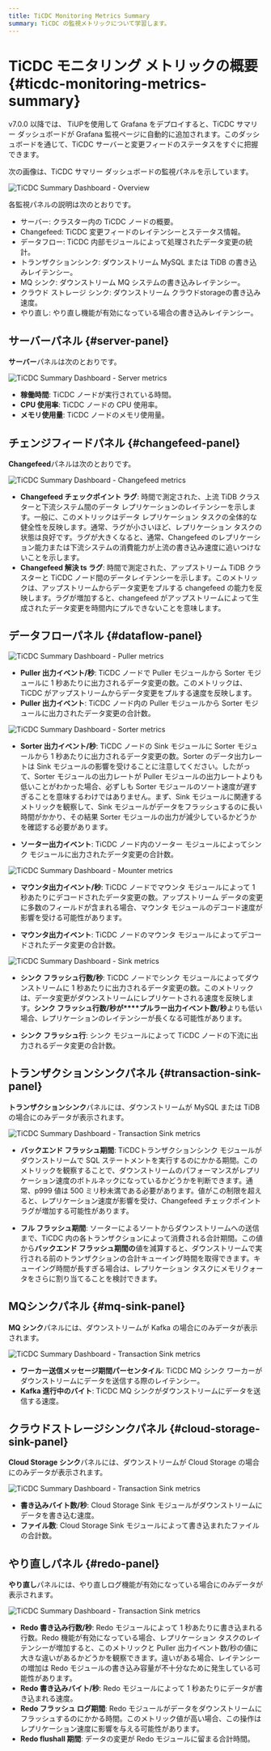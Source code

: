 ```yaml
---
title: TiCDC Monitoring Metrics Summary
summary: TiCDC の監視メトリックについて学習します。
---
```


# TiCDC モニタリング メトリックの概要 {#ticdc-monitoring-metrics-summary}

v7.0.0 以降では、 TiUPを使用して Grafana をデプロイすると、TiCDC サマリー ダッシュボードが Grafana 監視ページに自動的に追加されます。このダッシュボードを通じて、TiCDC サーバーと変更フィードのステータスをすぐに把握できます。

次の画像は、TiCDC サマリー ダッシュボードの監視パネルを示しています。

![TiCDC Summary Dashboard - Overview](/media/ticdc/ticdc-summary-monitor.png)

各監視パネルの説明は次のとおりです。

-   サーバー: クラスター内の TiCDC ノードの概要。
-   Changefeed: TiCDC 変更フィードのレイテンシーとステータス情報。
-   データフロー: TiCDC 内部モジュールによって処理されたデータ変更の統計。
-   トランザクションシンク: ダウンストリーム MySQL または TiDB の書き込みレイテンシー。
-   MQ シンク: ダウンストリーム MQ システムの書き込みレイテンシー。
-   クラウド ストレージ シンク: ダウンストリーム クラウドstorageの書き込み速度。
-   やり直し: やり直し機能が有効になっている場合の書き込みレイテンシー。

## サーバーパネル {#server-panel}

**サーバー**パネルは次のとおりです。

![TiCDC Summary Dashboard - Server metrics](/media/ticdc/ticdc-summary-monitor-server.png)

-   **稼働時間**: TiCDC ノードが実行されている時間。
-   **CPU 使用率**: TiCDC ノードの CPU 使用率。
-   **メモリ使用量**: TiCDC ノードのメモリ使用量。

## チェンジフィードパネル {#changefeed-panel}

**Changefeed**パネルは次のとおりです。

![TiCDC Summary Dashboard - Changefeed metrics](/media/ticdc/ticdc-summary-monitor-changefeed.png)

-   **Changefeed チェックポイント ラグ**: 時間で測定された、上流 TiDB クラスターと下流システム間のデータ レプリケーションのレイテンシーを示します。一般に、このメトリックはデータ レプリケーション タスクの全体的な健全性を反映します。通常、ラグが小さいほど、レプリケーション タスクの状態は良好です。ラグが大きくなると、通常、Changefeed のレプリケーション能力または下流システムの消費能力が上流の書き込み速度に追いつけないことを示します。
-   **Changefeed 解決 ts ラグ**: 時間で測定された、アップストリーム TiDB クラスターと TiCDC ノード間のデータレイテンシーを示します。このメトリックは、アップストリームからデータ変更をプルする changefeed の能力を反映します。ラグが増加すると、changefeed がアップストリームによって生成されたデータ変更を時間内にプルできないことを意味します。

## データフローパネル {#dataflow-panel}

![TiCDC Summary Dashboard - Puller metrics](/media/ticdc/ticdc-summary-monitor-dataflow-puller.png)

-   **Puller 出力イベント/秒**: TiCDC ノードで Puller モジュールから Sorter モジュールに 1 秒あたりに出力されるデータ変更の数。このメトリックは、TiCDC がアップストリームからデータ変更をプルする速度を反映します。
-   **Puller 出力イベント**: TiCDC ノード内の Puller モジュールから Sorter モジュールに出力されたデータ変更の合計数。

![TiCDC Summary Dashboard - Sorter metrics](/media/ticdc/ticdc-summary-monitor-dataflow-sorter.png)

-   **Sorter 出力イベント/秒**: TiCDC ノードの Sink モジュールに Sorter モジュールから 1 秒あたりに出力されるデータ変更の数。Sorter のデータ出力レートは Sink モジュールの影響を受けることに注意してください。したがって、Sorter モジュールの出力レートが Puller モジュールの出力レートよりも低いことがわかった場合、必ずしも Sorter モジュールのソート速度が遅すぎることを意味するわけではありません。まず、Sink モジュールに関連するメトリックを観察して、Sink モジュールがデータをフラッシュするのに長い時間がかかり、その結果 Sorter モジュールの出力が減少しているかどうかを確認する必要があります。

-   **ソーター出力イベント**: TiCDC ノード内のソーター モジュールによってシンク モジュールに出力されたデータ変更の合計数。

![TiCDC Summary Dashboard - Mounter metrics](/media/ticdc/ticdc-summary-monitor-dataflow-mounter.png)

-   **マウンタ出力イベント/秒**: TiCDC ノードでマウンタ モジュールによって 1 秒あたりにデコードされたデータ変更の数。アップストリーム データの変更に多数のフィールドが含まれる場合、マウンタ モジュールのデコード速度が影響を受ける可能性があります。

-   **マウンタ出力イベント**: TiCDC ノードのマウンタ モジュールによってデコードされたデータ変更の合計数。

![TiCDC Summary Dashboard - Sink metrics](/media/ticdc/ticdc-summary-monitor-dataflow-sink.png)

-   **シンク フラッシュ行数/秒**: TiCDC ノードでシンク モジュールによってダウンストリームに 1 秒あたりに出力されるデータ変更の数。このメトリックは、データ変更がダウンストリームにレプリケートされる速度を反映します。**シンク フラッシュ行数/秒が****プルラー出力イベント数/秒**よりも低い場合、レプリケーションのレイテンシーが長くなる可能性があります。

-   **シンク フラッシュ行**: シンク モジュールによって TiCDC ノードの下流に出力されるデータ変更の合計数。

## トランザクションシンクパネル {#transaction-sink-panel}

**トランザクションシンク**パネルには、ダウンストリームが MySQL または TiDB の場合にのみデータが表示されます。

![TiCDC Summary Dashboard - Transaction Sink metrics](/media/ticdc/ticdc-summary-monitor-transaction-sink.png)

-   **バックエンド フラッシュ期間**: TiCDCトランザクションシンク モジュールがダウンストリームで SQL ステートメントを実行するのにかかる期間。このメトリックを観察することで、ダウンストリームのパフォーマンスがレプリケーション速度のボトルネックになっているかどうかを判断できます。通常、p999 値は 500 ミリ秒未満である必要があります。値がこの制限を超えると、レプリケーション速度が影響を受け、Changefeed チェックポイント ラグが増加する可能性があります。

-   **フル フラッシュ期間**: ソーターによるソートからダウンストリームへの送信まで、TiCDC 内の各トランザクションによって消費される合計期間。この値から**バックエンド フラッシュ期間の**値を減算すると、ダウンストリームで実行される前のトランザクションの合計キューイング時間を取得できます。キューイング時間が長すぎる場合は、レプリケーション タスクにメモリクォータをさらに割り当てることを検討できます。

## MQシンクパネル {#mq-sink-panel}

**MQ シンク**パネルには、ダウンストリームが Kafka の場合にのみデータが表示されます。

![TiCDC Summary Dashboard - Transaction Sink metrics](/media/ticdc/ticdc-summary-monitor-mq-sink.png)

-   **ワーカー送信メッセージ期間パーセンタイル**: TiCDC MQ シンク ワーカーがダウンストリームにデータを送信する際のレイテンシー。
-   **Kafka 進行中のバイト**: TiCDC MQ シンクがダウンストリームにデータを送信する速度。

## クラウドストレージシンクパネル {#cloud-storage-sink-panel}

**Cloud Storage シンク**パネルには、ダウンストリームが Cloud Storage の場合にのみデータが表示されます。

![TiCDC Summary Dashboard - Transaction Sink metrics](/media/ticdc/ticdc-summary-monitor-cloud-storage.png)

-   **書き込みバイト数/秒**: Cloud Storage Sink モジュールがダウンストリームにデータを書き込む速度。
-   **ファイル数**: Cloud Storage Sink モジュールによって書き込まれたファイルの合計数。

## やり直しパネル {#redo-panel}

**やり直し**パネルには、やり直しログ機能が有効になっている場合にのみデータが表示されます。

![TiCDC Summary Dashboard - Transaction Sink metrics](/media/ticdc/ticdc-summary-monitor-redo.png)

-   **Redo 書き込み行数/秒**: Redo モジュールによって 1 秒あたりに書き込まれる行数。Redo 機能が有効になっている場合、レプリケーション タスクのレイテンシーが増加すると、このメトリックと Puller 出力イベント数/秒の値に大きな違いがあるかどうかを観察できます。違いがある場合、レイテンシーの増加は Redo モジュールの書き込み容量が不十分なために発生している可能性があります。
-   **Redo 書き込みバイト/秒**: Redo モジュールによって 1 秒あたりにデータが書き込まれる速度。
-   **Redo フラッシュ ログ期間**: Redo モジュールがデータをダウンストリームにフラッシュするのにかかる時間。このメトリック値が高い場合、この操作はレプリケーション速度に影響を与える可能性があります。
-   **Redo flushall 期間**: データの変更が Redo モジュールに留まる合計時間。
